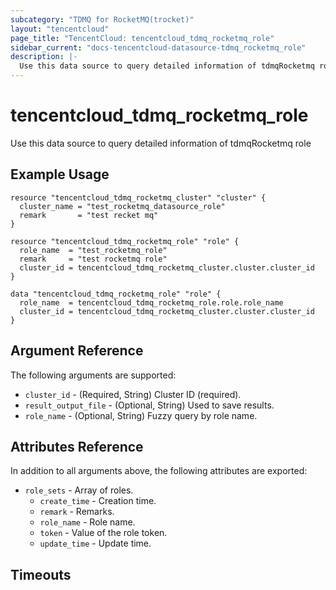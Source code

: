 ```yaml
---
subcategory: "TDMQ for RocketMQ(trocket)"
layout: "tencentcloud"
page_title: "TencentCloud: tencentcloud_tdmq_rocketmq_role"
sidebar_current: "docs-tencentcloud-datasource-tdmq_rocketmq_role"
description: |-
  Use this data source to query detailed information of tdmqRocketmq role
---
```


# tencentcloud_tdmq_rocketmq_role

Use this data source to query detailed information of tdmqRocketmq role

## Example Usage

```hcl
resource "tencentcloud_tdmq_rocketmq_cluster" "cluster" {
  cluster_name = "test_rocketmq_datasource_role"
  remark       = "test recket mq"
}

resource "tencentcloud_tdmq_rocketmq_role" "role" {
  role_name  = "test_rocketmq_role"
  remark     = "test rocketmq role"
  cluster_id = tencentcloud_tdmq_rocketmq_cluster.cluster.cluster_id
}

data "tencentcloud_tdmq_rocketmq_role" "role" {
  role_name  = tencentcloud_tdmq_rocketmq_role.role.role_name
  cluster_id = tencentcloud_tdmq_rocketmq_cluster.cluster.cluster_id
}
```

## Argument Reference

The following arguments are supported:

* `cluster_id` - (Required, String) Cluster ID (required).
* `result_output_file` - (Optional, String) Used to save results.
* `role_name` - (Optional, String) Fuzzy query by role name.

## Attributes Reference

In addition to all arguments above, the following attributes are exported:

* `role_sets` - Array of roles.
  * `create_time` - Creation time.
  * `remark` - Remarks.
  * `role_name` - Role name.
  * `token` - Value of the role token.
  * `update_time` - Update time.


## Timeouts

<no value>


